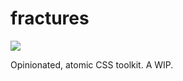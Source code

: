 # fractures

![](https://travis-ci.org/krisztianpuska/fractures.svg?branch=master)

Opinionated, atomic CSS toolkit. A WIP.

